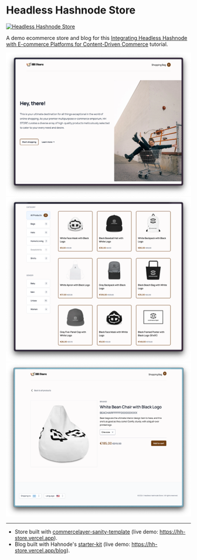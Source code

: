 # Headless Hashnode Store

[![Headless Hashnode Store](./images/preview.jpg)](https://hashnode.com/headless?utm_source=bolajiayodeji)

A demo ecommerce store and blog for this [Integrating Headless Hashnode with E-commerce Platforms for Content-Driven Commerce](#) tutorial.

![](./images/demo-1.png)
![](./images/demo-2.png)
![](./images/demo-3.png)

---

- Store built with [commercelayer-sanity-template](https://github.com/commercelayer/commercelayer-sanity-template) (live demo: <https://hh-store.vercel.app>).
- Blog built with Hahnode's [starter-kit](https://github.com/Hashnode/starter-kit) (live demo: <https://hh-store.vercel.app/blog>).
